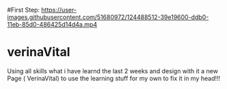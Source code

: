
#First Step: 
https://user-images.githubusercontent.com/51680972/124488512-39e19600-ddb0-11eb-85d0-486425d14d4a.mp4

# verinaVital

Using all skills what i have learnd the last 2 weeks and design with it a new Page ( VerinaVital) 
to use the learning stuff for my own to fix it in my head!!!
